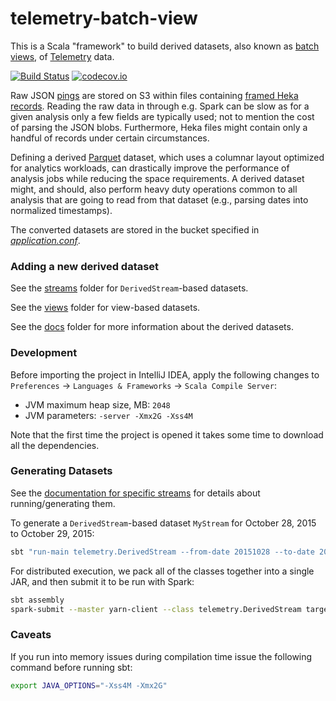 # telemetry-batch-view

This is a Scala "framework" to build derived datasets, also known as [batch views](http://robertovitillo.com/2016/01/06/batch-views/), of [Telemetry](https://wiki.mozilla.org/Telemetry) data.

[![Build Status](https://travis-ci.org/mozilla/telemetry-batch-view.svg?branch=master)](https://travis-ci.org/mozilla/telemetry-batch-view)
[![codecov.io](https://codecov.io/github/mozilla/telemetry-batch-view/coverage.svg?branch=master)](https://codecov.io/github/mozilla/telemetry-batch-view?branch=master)

Raw JSON [pings](https://ci.mozilla.org/job/mozilla-central-docs/Tree_Documentation/toolkit/components/telemetry/telemetry/pings.html) are stored on S3 within files containing [framed Heka records](https://hekad.readthedocs.org/en/latest/message/index.html#stream-framing). Reading the raw data in through e.g. Spark can be slow as for a given analysis only a few fields are typically used; not to mention the cost of parsing the JSON blobs. Furthermore, Heka files might contain only a handful of records under certain circumstances.

Defining a derived [Parquet](https://parquet.apache.org/) dataset, which uses a columnar layout optimized for analytics workloads, can drastically improve the performance of analysis jobs while reducing the space requirements. A derived dataset might, and should, also perform heavy duty operations common to all analysis that are going to read from that dataset (e.g., parsing dates into normalized timestamps).

The converted datasets are stored in the bucket specified in [*application.conf*](https://github.com/vitillo/aws-lambda-parquet/blob/master/src/main/resources/application.conf#L2).

### Adding a new derived dataset

See the [streams](https://github.com/mozilla/telemetry-batch-view/tree/master/src/main/scala/streams) folder for `DerivedStream`-based datasets.

See the [views](https://github.com/mozilla/telemetry-batch-view/tree/master/src/main/scala/views) folder for view-based datasets.

See the [docs](https://github.com/mozilla/telemetry-batch-view/tree/master/docs) folder for more information about the derived datasets.

### Development
Before importing the project in IntelliJ IDEA, apply the following changes to `Preferences` -> `Languages & Frameworks` -> `Scala Compile Server`:

- JVM maximum heap size, MB: `2048`
- JVM parameters: `-server -Xmx2G -Xss4M`

Note that the first time the project is opened it takes some time to download all the dependencies.

### Generating Datasets

See the [documentation for specific streams](https://github.com/mozilla/telemetry-batch-view/tree/master/docs) for details about running/generating them.

To generate a `DerivedStream`-based dataset `MyStream` for October 28, 2015 to October 29, 2015:
```bash
sbt "run-main telemetry.DerivedStream --from-date 20151028 --to-date 20151029 MyStream"
```

For distributed execution, we pack all of the classes together into a single JAR, and then submit it to be run with Spark:
```bash
sbt assembly
spark-submit --master yarn-client --class telemetry.DerivedStream target/scala-2.10/telemetry-batch-view-*.jar --from-date 20151028 --to-date 20151029 MyStream
```

### Caveats
If you run into memory issues during compilation time issue the following command before running sbt:
```bash
export JAVA_OPTIONS="-Xss4M -Xmx2G"
```
